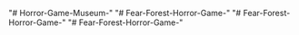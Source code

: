 "# Horror-Game-Museum-" 
"# Fear-Forest-Horror-Game-" 
"# Fear-Forest-Horror-Game-" 
"# Fear-Forest-Horror-Game-" 
